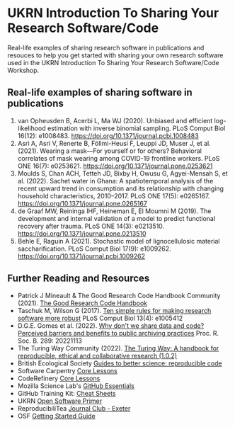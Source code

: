 # UKRN Introduction To Sharing Your Research Software/Code
Real-life examples of sharing research software in publications and resouces to help you get started with sharing your own research software used in the UKRN Introduction To Sharing Your Research Software/Code Workshop.

## Real-life examples of sharing software in publications
1. van Opheusden B, Acerbi L, Ma WJ (2020). Unbiased and efficient log-likelihood estimation with inverse binomial sampling. PLoS Comput Biol 16(12): e1008483. https://doi.org/10.1371/journal.pcbi.1008483
2. Asri A, Asri V, Renerte B, Föllmi-Heusi F, Leuppi JD, Muser J, et al. (2021). Wearing a mask—For yourself or for others? Behavioral correlates of mask wearing among COVID-19 frontline workers. PLoS ONE 16(7): e0253621. https://doi.org/10.1371/journal.pone.0253621
3. Moulds S, Chan ACH, Tetteh JD, Bixby H, Owusu G, Agyei-Mensah S, et al. (2022). Sachet water in Ghana: A spatiotemporal analysis of the recent upward trend in consumption and its relationship with changing household characteristics, 2010–2017. PLoS ONE 17(5): e0265167. https://doi.org/10.1371/journal.pone.0265167
4. de Graaf MW, Reininga IHF, Heineman E, El Moumni M (2019). The development and internal validation of a model to predict functional recovery after trauma. PLoS ONE 14(3): e0213510. https://doi.org/10.1371/journal.pone.0213510
5. Behle E, Raguin A (2021). Stochastic model of lignocellulosic material saccharification. PLoS Comput Biol 17(9): e1009262. https://doi.org/10.1371/journal.pcbi.1009262


## Further Reading and Resources
* Patrick J Mineault & The Good Research Code Handbook Community (2021). [The Good Research Code Handbook](https://doi.org/10.5281/zenodo.5796873)
* Taschuk M, Wilson G (2017). [Ten simple rules for making research software more robust](https://doi.org/10.1371/journal.pcbi.1005412) PLoS Comput Biol 13(4): e1005412
* D.G.E. Gomes et al. (2022). [Why don't we share data and code? Perceived barriers and benefits to public archiving practices](https://doi.org/10.1098/rspb.2022.1113) Proc. R. Soc. B. 289: 20221113
* The Turing Way Community (2022). [The Turing Way: A handbook for reproducible, ethical and collaborative research (1.0.2)](https://doi.org/10.5281/zenodo.7625728)
* British Ecological Society [Guides to better science: reproducible code](https://www.britishecologicalsociety.org/wp-content/uploads/2019/06/BES-Guide-Reproducible-Code-2019.pdf)
* Software Carpentry [Core Lessons](https://software-carpentry.org/lessons/)
* CodeRefinery [Core Lessons](https://coderefinery.org/lessons/core/)
* Mozilla Science Lab's [GitHub Essentials](http://joeyklee.github.io/friendly-github-intro/guides/github-essentials/#introduction)
* GitHub Training Kit: [Cheat Sheets](https://training.github.com/)
* UKRN [Open Software Primer](https://osf.io/qw9ck)
* ReproducibiliTea [Journal Club - Exeter](https://reproducibilitea.org/journal-clubs/#Exeter)
* OSF [Getting Started Guide](https://help.osf.io/article/342-getting-started-on-the-osf)


